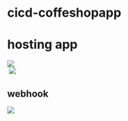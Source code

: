 # cicd-coffeshopapp

# hosting app
<div>
<img src="https://user-images.githubusercontent.com/92756055/219390639-5c65f2ac-4284-4ec9-a9a1-2765145fddc2.png"/>
  <div>
  <img src=""/>
    <img src="https://user-images.githubusercontent.com/92756055/219391982-14fc1c92-4a19-4866-9736-e6deceb00efe.jpeg"/>
  </div>
</div>

## webhook

<div>
<img src="https://user-images.githubusercontent.com/92756055/219392008-f17168ba-c409-4b13-862f-3937ba6b03d0.jpeg"/>
</div>


